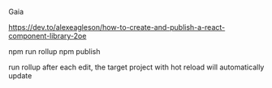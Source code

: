 Gaia

https://dev.to/alexeagleson/how-to-create-and-publish-a-react-component-library-2oe

npm run rollup
npm publish

run rollup after each edit, the target project with hot reload will automatically update